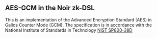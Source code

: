 ## AES-GCM in the Noir zk-DSL

This is an implementation of the Advanced Encryption Standard (AES) in Galios Counter Mode (GCM). 
The specification is in accordance with the National Institute of Standards in Technology [NIST SP800-38D](https://nvlpubs.nist.gov/nistpubs/legacy/sp/nistspecialpublication800-38d.pdf)
